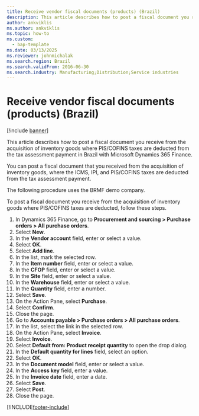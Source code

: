 ```yaml
---
title: Receive vendor fiscal documents (products) (Brazil)
description: This article describes how to post a fiscal document you receive from the acquisition of inventory goods where PIS/COFINS taxes are deducted from the tax assessment payment in Brazil with Microsoft Dynamics 365 Finance.
author: ankviklis
ms.author: ankviklis
ms.topic: how-to
ms.custom: 
  - bap-template
ms.date: 03/13/2025
ms.reviewer: johnmichalak
ms.search.region: Brazil
ms.search.validFrom: 2016-06-30
ms.search.industry: Manufacturing;Distribution;Service industries
---
```


# Receive vendor fiscal documents (products) (Brazil)

[!include [banner](../../includes/banner.md)]

This article describes how to post a fiscal document you receive from the acquisition of inventory goods where PIS/COFINS taxes are deducted from the tax assessment payment in Brazil with Microsoft Dynamics 365 Finance.

You can post a fiscal document that you received from the acquisition of inventory goods, where the ICMS, IPI, and PIS/COFINS taxes are deducted from the tax assessment payment. 

The following procedure uses the BRMF demo company.

To post a fiscal document you receive from the acquisition of inventory goods where PIS/COFINS taxes are deducted, follow these steps.

1. In Dynamics 365 Finance, go to **Procurement and sourcing \> Purchase orders \> All purchase orders**.
1. Select **New**.
1. In the **Vendor account** field, enter or select a value.
1. Select **OK**.
1. Select **Add line**.
1. In the list, mark the selected row.
1. In the **Item number** field, enter or select a value.
1. In the **CFOP** field, enter or select a value.
1. In the **Site** field, enter or select a value.
1. In the **Warehouse** field, enter or select a value.
1. In the **Quantity** field, enter a number.
1. Select **Save**.
1. On the Action Pane, select **Purchase**.
1. Select **Confirm**.
1. Close the page.
1. Go to **Accounts payable \> Purchase orders \> All purchase orders**.
1. In the list, select the link in the selected row.
1. On the Action Pane, select **Invoice**.
1. Select **Invoice**.
1. Select **Default from: Product receipt quantity** to open the drop dialog.
1. In the **Default quantity for lines** field, select an option.
1. Select **OK**.
1. In the **Document model** field, enter or select a value.
1. In the **Access key** field, enter a value.
1. In the **Invoice date** field, enter a date.
1. Select **Save**.
1. Select **Post**.
1. Close the page.



[!INCLUDE[footer-include](../../../includes/footer-banner.md)]
